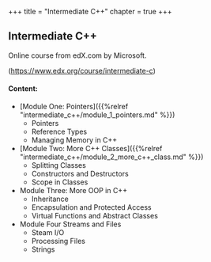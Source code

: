 +++
title =  "Intermediate C++"
chapter = true
+++
## Intermediate C++
Online course from edX.com by Microsoft.

(https://www.edx.org/course/intermediate-c)
#### Content:
* [Module One: Pointers]({{%relref "intermediate_c++/module_1_pointers.md" %}})
    * Pointers
    * Reference Types
    * Managing Memory in C++
* [Module Two: More C++ Classes]({{%relref "intermediate_c++/module_2_more_c++_class.md" %}})
    * Splitting Classes
    * Constructors and Destructors
    * Scope in Classes
* Module Three: More OOP in C++
    * Inheritance
    * Encapsulation and Protected Access
    * Virtual Functions and Abstract Classes
* Module Four Streams and Files
    * Steam I/O
    * Processing Files
    * Strings

